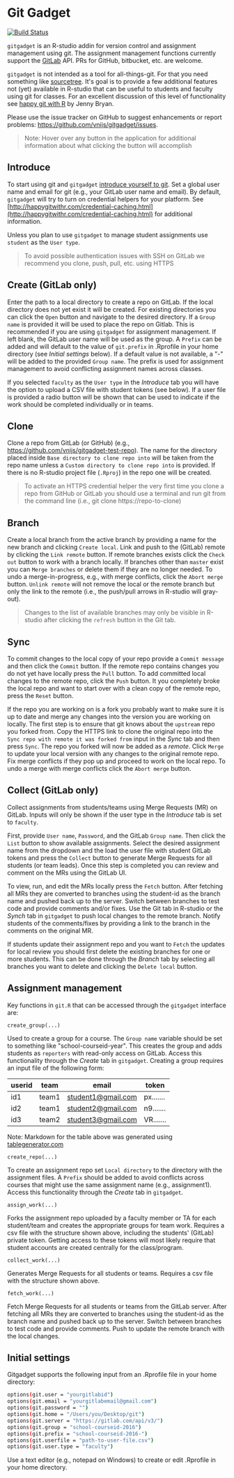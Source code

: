 # Git Gadget

[![Build Status](https://travis-ci.org/vnijs/gitgadget.png?branch=master)](https://travis-ci.org/vnijs/gitgadget)

`gitgadget` is an R-studio addin for version control and assignment management using git. The assignment management functions currently support the [GitLab](https://gitlab.com) API. PRs for GitHub, bitbucket, etc. are welcome.

`gitgadget` is not intended as a tool for all-things-git. For that you need something like <a href="http://www.sourcetreeapp.com/" target="_blank">sourcetree</a>. It's goal is to provide a few additional features not (yet) available in R-studio that can be useful to students and faculty using git for classes. For an excellent discussion of this level of functionality see [happy git with R](http://happygitwithr.com/) by Jenny Bryan.

Please use the issue tracker on GitHub to suggest enhancements or report problems: https://github.com/vnijs/gitgadget/issues.

> Note: Hover over any button in the application for additional information about what clicking the button will accomplish

## Introduce

To start using git and `gitgadget` [introduce yourself to git](http://happygitwithr.com/hello-git.html). Set a global user name and email for git (e.g., your GitLab user name and email). By default, `gitgadget` will try to turn on credential helpers for your platform. See [http://happygitwithr.com/credential-caching.html](http://happygitwithr.com/credential-caching.html) for additional information.

<!-- If available, `gitgadget` will put `~/.ssh/id_rsa.pub` into the clipboard when you click the `SSH key` button. Provide the key to github or gitlab for authentication. -->

Unless you plan to use `gitgadget` to manage student assignments use `student` as the `User type`.

> To avoid possible authentication issues with SSH on GitLab we recommend you clone, push, pull, etc. using HTTPS

## Create (GitLab only)

Enter the path to a local directory to create a repo on GitLab. If the local directory does not yet exist it will be created. For existing directories you can click the `Open` button and navigate to the desired directory. If a `Group name` is provided it will be used to place the repo on Gitlab. This is recommended if you are using `gitgadget` for assignment management. If left blank, the GitLab user name will be used as the group. A `Prefix` can be added and will default to the value of `git.prefix` in .Rprofile in your home directory (see _Initial settings_ below). If a default value is not available, a "-" will be added to the provided `Group name`. The prefix is used for assignment management to avoid conflicting assignment names across classes.

If you selected `faculty` as the `User type` in the _Introduce_ tab you will have the option to upload a CSV file with student tokens (see below). If a user file is provided a radio button will be shown that can be used to indicate if the work should be completed individually or in teams.

## Clone

Clone a repo from GitLab (or GitHub) (e.g., https://github.com/vnijs/gitgadget-test-repo). The name for the directory placed inside `Base directory to clone repo into` will be taken from the repo name unless a `Custom directory to clone repo into` is provided. If there is no R-studio project file (`.Rproj`) in the repo one will be created.

> To activate an HTTPS credential helper the very first time you clone a repo from GitHub or GitLab you should use a terminal and run git from the command line (i.e., git clone https://repo-to-clone)

## Branch

Create a local branch from the active branch by providing a name for the new branch and clicking `Create local`. Link and push to the (GitLab) remote by clicking the `Link remote` button. If remote branches exists click the `Check out` button to work with a branch locally. If branches other than `master` exist you can `Merge branches` or delete them if they are no longer needed. To undo a merge-in-progress, e.g., with merge conflicts, click the `Abort merge` button. `Unlink remote` will not remove the local or the remote branch but only the link to the remote (i.e., the push/pull arrows in R-studio will gray-out).

> Changes to the list of available branches may only be visible in R-studio after clicking the `refresh` button in the Git tab.

## Sync

To commit changes to the local copy of your repo provide a `Commit message` and then click the `Commit` button. If the remote repo contains changes you do not yet have locally press the `Pull` button. To add committed local changes to the remote repo, click the `Push` button. It you completely broke the local repo and want to start over with a clean copy of the remote repo, press the `Reset` button. 

If the repo you are working on is a fork you probably want to make sure it is up to date and merge any changes into the version you are working on locally. The first step is to ensure that git knows about the `upstream` repo you forked from. Copy the HTTPS link to clone the original repo into the `Sync repo with remote it was forked from` input in the _Sync_ tab and then press `Sync`. The repo you forked will now be added as a _remote_. Click `Merge` to update your local version with any changes to the original remote repo. Fix merge conflicts if they pop up and proceed to work on the local repo. To undo a merge with merge conflicts click the `Abort merge` button. 

## Collect (GitLab only)

Collect assignments from students/teams using Merge Requests (MR) on GitLab. Inputs will only be shown if the user type in the _Introduce_ tab is set to `faculty`. 

First, provide `User name`, `Password`, and the GitLab `Group name`. Then click the `List` button to show available assignments. Select the desired assignment name from the dropdown and the load the user file with student GitLab tokens and press the `Collect` button to generate Merge Requests
 for all students (or team leads). Once this step is completed you can review and comment on the MRs using the GitLab UI.
 
To view, run, and edit the MRs locally press the `Fetch` button. After fetching all MRs they are converted to branches using the student-id as the branch name and pushed back up to the server. Switch between branches to test code and provide comments and/or fixes. Use the Git tab in R-studio or the _Synch_ tab in `gitgadget` to push local changes to the remote branch. Notify students of the comments/fixes by providing a link to the branch in the comments on the original MR.

If students update their assignment repo and you want to `Fetch` the updates for local review you should first delete the existing branches for one or more students. This can be done through the _Branch_ tab by selecting all branches you want to delete and clicking the `Delete local` button.

## Assignment management

Key functions in `git.R` that can be accessed through the `gitgadget` interface are:

`create_group(...)`

Used to create a group for a course. The `Group name` variable should be set to something like "school-courseid-year". This creates the group and adds students as `reporters` with read-only access on GitLab. Access this functionality through the _Create_ tab in `gitgadget`. Creating a group requires an input file of the following form:

| userid | team  | email              | token     |
|--------|-------|--------------------|-----------|
| id1    | team1 | student1@gmail.com | px....... |
| id2    | team1 | student2@gmail.com | n9....... |
| id3    | team2 | student3@gmail.com | VR....... |

Note: Markdown for the table above was generated using <a href="http://www.tablesgenerator.com/markdown_tables" target="_blank">tablegenerator.com</a>

`create_repo(...)`

To create an assignment repo set `Local directory` to the directory with the assignment files. A `Prefix` should be added to avoid conflicts across courses that might use the same assignment name (e.g., assignment1). Access this functionality through the _Create_ tab in `gitgadget`.

`assign_work(...)`

Forks the assignment repo uploaded by a faculty member or TA for each student/team and creates the appropriate groups for team work. Requires a csv file with the structure shown above, including the students' (GitLab) private token. Getting access to these tokens will most likely require that student accounts are created centrally for the class/program.

`collect_work(...)`

Generates Merge Requests for all students or teams. Requires a csv file with the structure shown above.

`fetch_work(...)`

Fetch Merge Requests for all students or teams from the GitLab server. After fetching all MRs they are converted to branches using the student-id as the branch name and pushed back up to the server. Switch between branches to test code and provide comments. Push to update the remote branch with the local changes.

## Initial settings

Gitgadget supports the following input from an .Rprofile file in your home directory:

```bash
options(git.user = "yourgitlabid")
options(git.email = "yourgitlabemail@gmail.com")
options(git.password = "")
options(git.home = "/Users/you/Desktop/git")
options(git.server = "https://gitlab.com/api/v3/")
options(git.group = "school-courseid-2016")
options(git.prefix = "school-courseid-2016-")
options(git.userfile = "path-to-user-file.csv")
options(git.user.type = "faculty")
```

Use a text editor (e.g., notepad on Windows) to create or edit .Rprofile in your home directory.
